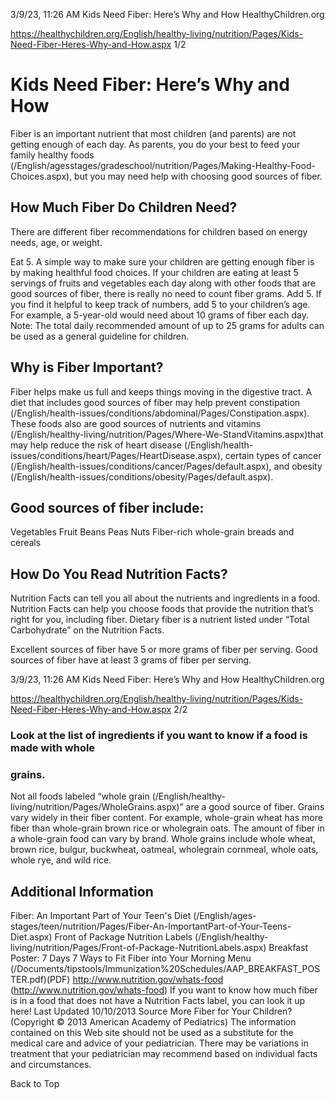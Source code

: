 3/9/23, 11:26 AM Kids Need Fiber: Here’s Why and How HealthyChildren.org 

https://healthychildren.org/English/healthy-living/nutrition/Pages/Kids-Need-Fiber-Heres-Why-and-How.aspx 1/2 

# Kids Need Fiber: Here’s Why and How 

 Fiber is an important nutrient that most children (and parents) are not getting enough of each day. As parents, you do your best to feed your family healthy foods (/English/agesstages/gradeschool/nutrition/Pages/Making-Healthy-Food-Choices.aspx), but you may need help with choosing good sources of fiber. 

## How Much Fiber Do Children Need? 

 There are different fiber recommendations for children based on energy needs, age, or weight. 

 Eat 5. A simple way to make sure your children are getting enough fiber is by making healthful food choices. If your children are eating at least 5 servings of fruits and vegetables each day along with other foods that are good sources of fiber, there is really no need to count fiber grams. Add 5. If you find it helpful to keep track of numbers, add 5 to your children’s age. For example, a 5-year-old would need about 10 grams of fiber each day. Note: The total daily recommended amount of up to 25 grams for adults can be used as a general guideline for children. 

## Why is Fiber Important? 

 Fiber helps make us full and keeps things moving in the digestive tract. A diet that includes good sources of fiber may help prevent constipation (/English/health-issues/conditions/abdominal/Pages/Constipation.aspx). These foods also are good sources of nutrients and vitamins (/English/healthy-living/nutrition/Pages/Where-We-StandVitamins.aspx)that may help reduce the risk of heart disease (/English/health-issues/conditions/heart/Pages/HeartDisease.aspx), certain types of cancer (/English/health-issues/conditions/cancer/Pages/default.aspx), and obesity (/English/health-issues/conditions/obesity/Pages/default.aspx). 

## Good sources of fiber include: 

 Vegetables Fruit Beans Peas Nuts Fiber-rich whole-grain breads and cereals 

## How Do You Read Nutrition Facts? 

 Nutrition Facts can tell you all about the nutrients and ingredients in a food. Nutrition Facts can help you choose foods that provide the nutrition that’s right for you, including fiber. Dietary fiber is a nutrient listed under “Total Carbohydrate” on the Nutrition Facts. 

 Excellent sources of fiber have 5 or more grams of fiber per serving. Good sources of fiber have at least 3 grams of fiber per serving. 


3/9/23, 11:26 AM Kids Need Fiber: Here’s Why and How HealthyChildren.org 

https://healthychildren.org/English/healthy-living/nutrition/Pages/Kids-Need-Fiber-Heres-Why-and-How.aspx 2/2 

### Look at the list of ingredients if you want to know if a food is made with whole 

### grains. 

 Not all foods labeled “whole grain (/English/healthy-living/nutrition/Pages/WholeGrains.aspx)” are a good source of fiber. Grains vary widely in their fiber content. For example, whole-grain wheat has more fiber than whole-grain brown rice or wholegrain oats. The amount of fiber in a whole-grain food can vary by brand. Whole grains include whole wheat, brown rice, bulgur, buckwheat, oatmeal, wholegrain cornmeal, whole oats, whole rye, and wild rice. 

## Additional Information 

 Fiber: An Important Part of Your Teen's Diet (/English/ages-stages/teen/nutrition/Pages/Fiber-An-ImportantPart-of-Your-Teens-Diet.aspx) Front of Package Nutrition Labels (/English/healthy-living/nutrition/Pages/Front-of-Package-NutritionLabels.aspx) Breakfast Poster: 7 Days 7 Ways to Fit Fiber into Your Morning Menu (/Documents/tipstools/Immunization%20Schedules/AAP_BREAKFAST_POSTER.pdf)(PDF) http://www.nutrition.gov/whats-food (http://www.nutrition.gov/whats-food) If you want to know how much fiber is in a food that does not have a Nutrition Facts label, you can look it up here! Last Updated 10/10/2013 Source More Fiber for Your Children? (Copyright © 2013 American Academy of Pediatrics) The information contained on this Web site should not be used as a substitute for the medical care and advice of your pediatrician. There may be variations in treatment that your pediatrician may recommend based on individual facts and circumstances. 

 Back to Top 


